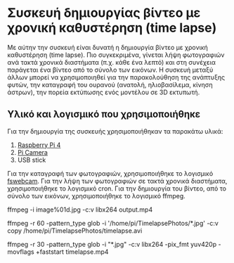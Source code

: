 # Συσκευή δημιουργίας βίντεο με χρονική καθυστέρηση (time lapse)

Με αύτην την συσκευή είναι δυνατή η δημιουργία βίντεο με χρονική καθυστέρηση (time lapse). Πιο συγκεκριμένα, γίνεται λήψη φωτογραφιών ανά τακτά χρονικά διαστήματα (π.χ. κάθε ένα λεπτό) και στη συνέχεια παράγεται ένα βίντεο από το σύνολο των εικόνων. Η συσκευή μεταξύ άλλων μπορεί να χρησιμοποιηθεί για την παρακολούθηση της ανάπτυξης φυτών, την καταγραφή του ουρανού (ανατολή, ηλιοβασίλεμα, κίνηση άστρων), την πορεία εκτύπωσης ενός μοντέλου σε 3D εκτυπωτή.

## Υλικό και λογισμικό που χρησιμοποιήθηκε

Για την δημιουργία της συσκευής χρησιμοποιήθηκαν τα παρακάτω υλικά:
1. <a href="https://www.raspberrypi.com/products/raspberry-pi-4-model-b/">Raspberry Pi 4</a>
2. <a href="https://www.raspberrypi.com/products/camera-module-v2/">Pi Camera</a>
3. USB stick

Για την καταγραφή των φωτογραφιών, χρησιμοποιήθηκε το λογισμικό <a href="https://github.com/fsphil/fswebcam">fswebcam</a>. Για την λήψη των φωτογραφιών σε τακτά χρονικά διαστήματα, χρησιμοποιήθηκε το λογισμικό cron. Για την δημιουργία του βίντεο, από το σύνολο των εικόνων, χρησιμοποιήθηκε το λογισμικό ffmpeg.


ffmpeg -i image%01d.jpg -c:v libx264 output.mp4

ffmpeg -r 60 -pattern_type glob -i '/home/pi/TimelapsePhotos/*.jpg' -c:v copy /home/pi/TimelapsePhotos/timelapse.avi

ffmpeg -r 30 -pattern_type glob -i "*.jpg" -c:v libx264 -pix_fmt yuv420p -movflags +faststart timelapse.mp4